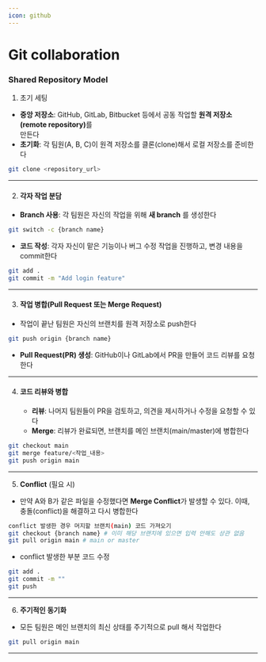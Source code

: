 ```yaml
---
icon: github
---
```


# Git collaboration

### Shared Repository Model

1. 초기 세팅

* **중앙 저장소**: GitHub, GitLab, Bitbucket 등에서 공동 작업할 **원격 저장소(remote repository)**&#xB97C; \
  만든다
* **초기화**: 각 팀원(A, B, C)이 원격 저장소를 클론(clone)해서 로컬 저장소를 준비한다

```bash
git clone <repository_url>
```

***

2. #### **각자 작업 분담**

* **Branch 사용**: 각 팀원은 자신의 작업을 위해 **새 branch** 를 생성한다

```bash
git switch -c {branch name}
```

* **코드 작성**: 각자 자신이 맡은 기능이나 버그 수정 작업을 진행하고, 변경 내용을 commit한다

```bash
git add .
git commit -m "Add login feature"
```

***

3. #### **작업 병합(Pull Request 또는 Merge Request)**

* 작업이 끝난 팀원은 자신의 브랜치를 원격 저장소로 push한다

```bash
git push origin {branch name}
```

* **Pull Request(PR) 생성**: GitHub이나 GitLab에서 PR을 만들어 코드 리뷰를 요청한다

***

4. #### **코드 리뷰와 병합**
   * **리뷰**: 나머지 팀원들이 PR을 검토하고, 의견을 제시하거나 수정을 요청할 수 있다
   * **Merge**: 리뷰가 완료되면, 브랜치를 메인 브랜치(main/master)에 병합한다

```bash
git checkout main
git merge feature/<작업_내용>
git push origin main
```

***

5. **Conflict** (필요 시)

* 만약 A와 B가 같은 파일을 수정했다면 **Merge Conflict**가 발생할 수 있다. 이때, 충돌(conflict)을 해결하고 다시 병합한다

```bash
conflict 발생한 경우 머지할 브랜치(main) 코드 가져오기
git checkout {branch name} # 이미 해당 브랜치에 있으면 입력 안해도 상관 없음
git pull origin main # main or master 
```

* conflict 발생한 부분 코드 수정

```bash
git add .
git commit -m ""
git push
```

***

6. **주기적인 동기화**

* 모든 팀원은 메인 브랜치의 최신 상태를 주기적으로 pull 해서 작업한다

```bash
git pull origin main
```

***

